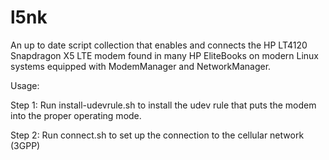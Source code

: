 # l5nk
An up to date script collection that enables and connects the HP LT4120 Snapdragon X5 LTE modem found in many HP EliteBooks on modern Linux systems equipped with ModemManager and NetworkManager.

Usage:

Step 1: Run install-udevrule.sh to install the udev rule that puts the modem into the proper operating mode.

Step 2: Run connect.sh to set up the connection to the cellular network (3GPP)
